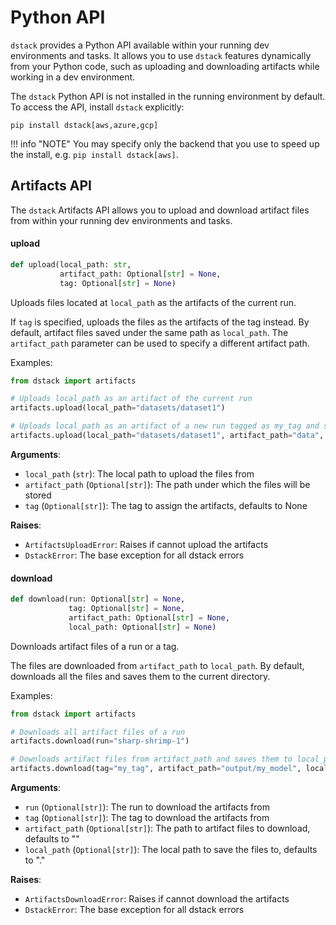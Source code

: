 # Python API

`dstack` provides a Python API available within your running dev environments and tasks.
It allows you to use `dstack` features dynamically from your Python code, such as uploading and downloading artifacts while working in a dev environment.

The `dstack` Python API is not installed in the running environment by default. To access the API, install `dstack` explicitly:

```
pip install dstack[aws,azure,gcp]
```

!!! info "NOTE"
    You may specify only the backend that you use to speed up the install, e.g. `pip install dstack[aws]`.

## Artifacts API

The `dstack` Artifacts API allows you to upload and download artifact files from within your running dev environments and tasks.

#### upload

```python
def upload(local_path: str,
           artifact_path: Optional[str] = None,
           tag: Optional[str] = None)
```

Uploads files located at `local_path` as the artifacts of the current run.

If `tag` is specified, uploads the files as the artifacts of the tag instead.
By default, artifact files saved under the same path as `local_path`.
The `artifact_path` parameter can be used to specify a different artifact path.

Examples:
```python
from dstack import artifacts

# Uploads local_path as an artifact of the current run
artifacts.upload(local_path="datasets/dataset1")

# Uploads local_path as an artifact of a new run tagged as my_tag and saves it as artifact_path
artifacts.upload(local_path="datasets/dataset1", artifact_path="data", tag="my_tag")
```

**Arguments**:

- `local_path` (`str`): The local path to upload the files from
- `artifact_path` (`Optional[str]`): The path under which the files will be stored
- `tag` (`Optional[str]`): The tag to assign the artifacts, defaults to None

**Raises**:

- `ArtifactsUploadError`: Raises if cannot upload the artifacts
- `DstackError`: The base exception for all dstack errors

<a id="dstack.artifacts._artifacts.download"></a>

#### download

```python
def download(run: Optional[str] = None,
             tag: Optional[str] = None,
             artifact_path: Optional[str] = None,
             local_path: Optional[str] = None)
```

Downloads artifact files of a run or a tag.

The files are downloaded from `artifact_path` to `local_path`.
By default, downloads all the files and saves them to the current directory.

Examples:
```python
from dstack import artifacts

# Downloads all artifact files of a run
artifacts.download(run="sharp-shrimp-1")

# Downloads artifact files from artifact_path and saves them to local_path
artifacts.download(tag="my_tag", artifact_path="output/my_model", local_path="./my_model")
```

**Arguments**:

- `run` (`Optional[str]`): The run to download the artifacts from
- `tag` (`Optional[str]`): The tag to download the artifacts from
- `artifact_path` (`Optional[str]`): The path to artifact files to download, defaults to ""
- `local_path` (`Optional[str]`): The local path to save the files to, defaults to "."

**Raises**:

- `ArtifactsDownloadError`: Raises if cannot download the artifacts
- `DstackError`: The base exception for all dstack errors


